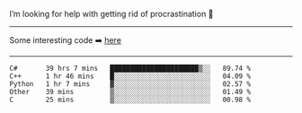 I’m looking for help with getting rid of procrastination 🤔

-----

Some interesting code :arrow_right: [here](https://github.com/zhen8838/playground)

-----

<!--START_SECTION:waka-->
```text
C#       39 hrs 7 mins   ██████████████████████▒░░   89.74 % 
C++      1 hr 46 mins    █░░░░░░░░░░░░░░░░░░░░░░░░   04.09 % 
Python   1 hr 7 mins     ▓░░░░░░░░░░░░░░░░░░░░░░░░   02.57 % 
Other    39 mins         ▒░░░░░░░░░░░░░░░░░░░░░░░░   01.49 % 
C        25 mins         ▒░░░░░░░░░░░░░░░░░░░░░░░░   00.98 % 
```
<!--END_SECTION:waka-->

<!--
**zhen8838/zhen8838** is a ✨ _special_ ✨ repository because its `README.md` (this file) appears on your GitHub profile.

Here are some ideas to get you started:

- 🔭 I’m currently working on ...
- 🌱 I’m currently learning ...
- 👯 I’m looking to collaborate on ...
 ...
- 💬 Ask me about ...
- 📫 How to reach me: ...
- 😄 Pronouns: ...
- ⚡ Fun fact: ...
-->
